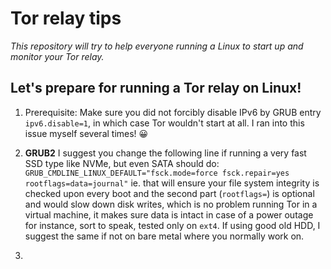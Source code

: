 # Tor relay tips

_This repository will try to help everyone running a Linux to start up and monitor your Tor relay._

## Let's prepare for running a Tor relay on Linux!

1. Prerequisite: Make sure you did not forcibly disable IPv6 by GRUB entry `ipv6.disable=1`, in which case Tor wouldn't start at all. I ran into this issue myself several times! 😀

2. **GRUB2** I suggest you change the following line if running a very fast SSD type like NVMe, but even SATA should do: `GRUB_CMDLINE_LINUX_DEFAULT="fsck.mode=force fsck.repair=yes rootflags=data=journal"` ie. that will ensure your file system integrity is checked upon every boot and the second part (`rootflags=`) is optional and would slow down disk writes, which is no problem running Tor in a virtual machine, it makes sure data is intact in case of a power outage for instance, sort to speak, tested only on `ext4`. If using good old HDD, I suggest the same if not on bare metal where you normally work on.

3. 
